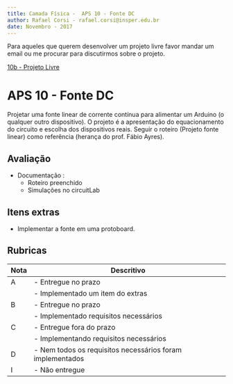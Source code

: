 ```yaml
---
title: Camada Física -  APS 10 - Fonte DC
author: Rafael Corsi - rafael.corsi@insper.edu.br
date: Novembro - 2017
---
```


Para aqueles que querem desenvolver um projeto livre favor mandar um email ou me procurar para discutirmos sobre o projeto. 

[10b - Projeto Livre]()

# APS 10 - Fonte DC

Projetar uma fonte linear de corrente contínua para alimentar um Arduino (o qualquer outro dispositivo). O projeto é a apresentação do equacionamento do circuito e escolha dos dispositivos reais. Seguir o roteiro (Projeto fonte linear) como referência (herança do prof. Fábio Ayres).

## Avaliação

- Documentação :
    - Roteiro preenchido
    - Simulações no circuitLab

## Itens extras

- Implementar a fonte em uma protoboard.


## Rubricas

| Nota | Descritivo                                                |
|------|-----------------------------------------------------------|
| A    | - Entregue no prazo                                       |
|      | - Implementado um item do extras                          |
| B    | - Entregue no prazo                                       |
|      | - Implementado requisitos necessários                     |
| C    | - Entregue fora do prazo                                  |
|      | - Implementando requisitos necessários                    |
| D    | - Nem todos os requisitos necessários foram implementados |
| I    | - Não entregue                                            |



